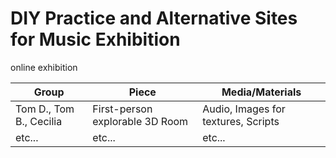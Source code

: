 # DIY Practice and Alternative Sites for Music Exhibition
online exhibition

| Group  | Piece | Media/Materials |
| ------------- | ------------- | ------------- |
| Tom D., Tom B., Cecilia | First-person explorable 3D Room  | Audio, Images for textures, Scripts |
| etc...  | etc...  | etc... |
